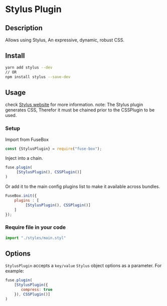 # Stylus Plugin

## Description
Allows using Stylus, An expressive, dynamic, robust CSS.

## Install

```bash
yarn add stylus --dev
// OR
npm install stylus --save-dev
```

## Usage
check [Stylus website](http://stylus-lang.com/) for more information.
note: The Stylus plugin generates CSS, Therefor it must be chained prior to the CSSPlugin to be used.

### Setup

Import from FuseBox

```js
const {StylusPlugin} = require("fuse-box");
```

Inject into a chain.

```js
fuse.plugin(
     [StylusPlugin(), CSSPlugin()]
)
```

Or add it to the main config plugins list to make it available across bundles.

```js
FuseBox.init({
    plugins : [
         [StylusPlugin(), CSSPlugin()]
    ]
});
```

### Require file in your code
```js
import "./styles/main.styl"
```

## Options

`StylusPlugin` accepts a `key/value` `Stylus` object options as a parameter. For example:

```js
fuse.plugin(
    [StylusPlugin({
       compress: true
    }), CSSPlugin()]
)
```